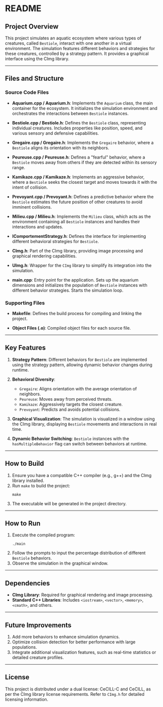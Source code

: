 # README

## Project Overview
This project simulates an aquatic ecosystem where various types of creatures, called `Bestiole`, interact with one another in a virtual environment. The simulation features different behaviors and strategies for these creatures, controlled by a strategy pattern. It provides a graphical interface using the CImg library.

---

## Files and Structure

### Source Code Files

- **Aquarium.cpp / Aquarium.h**:
  Implements the `Aquarium` class, the main container for the ecosystem. It initializes the simulation environment and orchestrates the interactions between `Bestiole` instances.

- **Bestiole.cpp / Bestiole.h**:
  Defines the `Bestiole` class, representing individual creatures. Includes properties like position, speed, and various sensory and defensive capabilities.

- **Gregaire.cpp / Gregaire.h**:
  Implements the `Gregaire` behavior, where a `Bestiole` aligns its orientation with its neighbors.

- **Peureuse.cpp / Peureuse.h**:
  Defines a "fearful" behavior, where a `Bestiole` moves away from others if they are detected within its sensory range.

- **Kamikaze.cpp / Kamikaze.h**:
  Implements an aggressive behavior, where a `Bestiole` seeks the closest target and moves towards it with the intent of collision.

- **Prevoyant.cpp / Prevoyant.h**:
  Defines a predictive behavior where the `Bestiole` estimates the future position of other creatures to avoid imminent collisions.

- **Milieu.cpp / Milieu.h**:
  Implements the `Milieu` class, which acts as the environment containing all `Bestiole` instances and handles their interactions and updates.

- **IComportementStrategy.h**:
  Defines the interface for implementing different behavioral strategies for `Bestiole`.

- **CImg.h**:
  Part of the CImg library, providing image processing and graphical rendering capabilities.

- **UImg.h**:
  Wrapper for the `CImg` library to simplify its integration into the simulation.

- **main.cpp**:
  Entry point for the application. Sets up the aquarium dimensions and initializes the population of `Bestiole` instances with different behavior strategies. Starts the simulation loop.

### Supporting Files

- **Makefile**:
  Defines the build process for compiling and linking the project.

- **Object Files (.o)**:
  Compiled object files for each source file.

---

## Key Features

1. **Strategy Pattern**:
   Different behaviors for `Bestiole` are implemented using the strategy pattern, allowing dynamic behavior changes during runtime.

2. **Behavioral Diversity**:
   - `Gregaire`: Aligns orientation with the average orientation of neighbors.
   - `Peureuse`: Moves away from perceived threats.
   - `Kamikaze`: Aggressively targets the closest creature.
   - `Prevoyant`: Predicts and avoids potential collisions.

3. **Graphical Visualization**:
   The simulation is visualized in a window using the CImg library, displaying `Bestiole` movements and interactions in real time.

4. **Dynamic Behavior Switching**:
   `Bestiole` instances with the `hasMultipleBehavior` flag can switch between behaviors at runtime.

---

## How to Build

1. Ensure you have a compatible C++ compiler (e.g., g++) and the CImg library installed.
2. Run `make` to build the project:
   ```
   make
   ```
3. The executable will be generated in the project directory.

---

## How to Run

1. Execute the compiled program:
   ```
   ./main
   ```
2. Follow the prompts to input the percentage distribution of different `Bestiole` behaviors.
3. Observe the simulation in the graphical window.

---

## Dependencies

- **CImg Library**: Required for graphical rendering and image processing.
- **Standard C++ Libraries**: Includes `<iostream>`, `<vector>`, `<memory>`, `<cmath>`, and others.

---

## Future Improvements

1. Add more behaviors to enhance simulation dynamics.
2. Optimize collision detection for better performance with large populations.
3. Integrate additional visualization features, such as real-time statistics or detailed creature profiles.

---

## License

This project is distributed under a dual license: CeCILL-C and CeCILL, as per the CImg library license requirements. Refer to `CImg.h` for detailed licensing information.
